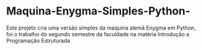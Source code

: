 # Maquina-Enygma-Simples-Python-

Este projeto cria uma versão simples da maquina alemã Enygma em Python, foi o trabalho do segundo semestre da faculdade na matéria Introdução a Programação Estruturada 
